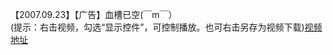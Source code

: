 【2007.09.23】【广告】血槽已空(￣m￣）     
(提示：右击视频，勾选“显示控件”，可控制播放。也可右击另存为视频下载)[视频地址](https://video.h5.weibo.cn/1034:4335317898223938/4335318012255372)


